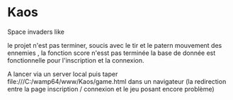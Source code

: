# Kaos
Space invaders like 

le projet n'est pas terminer, soucis avec le tir et le patern mouvement des ennemies , la fonction score n'esst pas terminée 
la base de donnée est fonctionnelle pour l'inscription et la connexion. 

A lancer via un server local puis taper file:///C:/wamp64/www/Kaos/game.html dans un navigateur (la redirection entre la page inscription / connexion et le jeu posant encore problème) 
